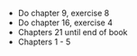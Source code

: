 - Do chapter 9, exercise 8
- Do chapter 16, exercise 4
- Chapters 21 until end of book
- Chapters 1 - 5
